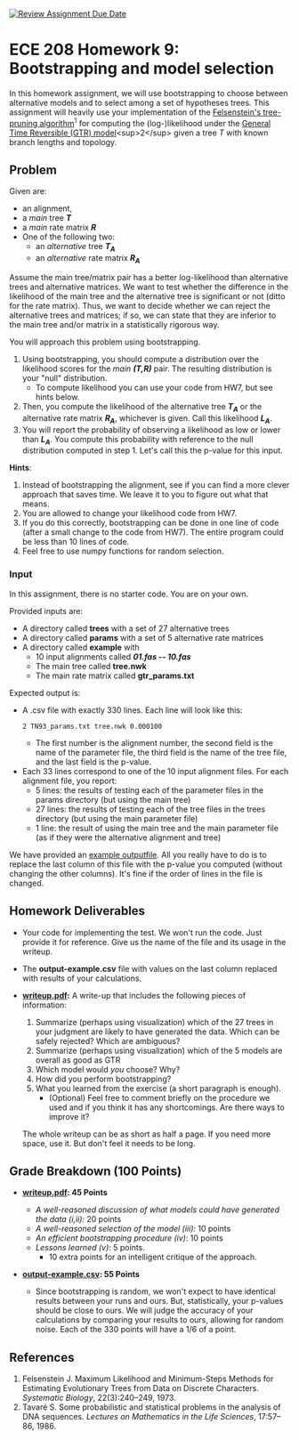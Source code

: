 [![Review Assignment Due Date](https://classroom.github.com/assets/deadline-readme-button-24ddc0f5d75046c5622901739e7c5dd533143b0c8e959d652212380cedb1ea36.svg)](https://classroom.github.com/a/YMDygo24)
# ECE 208 Homework 9: Bootstrapping and model selection
In this homework assignment, we will use bootstrapping to choose between alternative models and to select among a set of hypotheses trees. This assignment will heavily use your implementation of the [Felsenstein's tree-pruning algorithm](https://en.wikipedia.org/wiki/Felsenstein%27s_tree-pruning_algorithm)<sup>1</sup> for computing the (log-)likelihood under the [General Time Reversible (GTR) model](https://en.wikipedia.org/wiki/Models_of_DNA_evolution#GTR_model_(Tavar%C3%A9_1986))<sup>2</sup> given a tree *T* with known branch lengths and topology. 


## Problem
Given are:

- an alignment, 
- a *main* tree ***T***
- a *main* rate matrix ***R***
- One of the following two:
	- an *alternative* tree ***T<sub>A</sub>***
	- an *alternative* rate matrix ***R<sub>A</sub>***

Assume the main tree/matrix pair has a better log-likelihood than alternative trees and alternative matrices. We want to test whether the difference in the likelihood of the main tree and the alternative tree is significant or not (ditto for the rate matrix). Thus, we want to decide whether we can reject the alternative trees and matrices; if so, we can state that they are inferior to the main tree and/or matrix in a statistically rigorous way. 

You will approach this problem using bootstrapping. 

1. Using bootstrapping, you should compute a distribution over the likelihood scores for the *main* ***(T,R)*** pair. The resulting distribution is your "null" distribution.  
	-  To compute likelihood you can use your code from HW7, but see hints below.
2. Then, you compute the likelihood of the alternative tree ***T<sub>A</sub>*** or the alternative rate matrix ***R<sub>A</sub>***, whichever is given. Call this likelihood ***L<sub>A</sub>***.
3. You will report the probability of observing a likelihood as low or lower than ***L<sub>A</sub>***. You compute this probability with reference to the null distribution computed in step 1. Let's call this the p-value for this input. 

**Hints**:

1. Instead of bootstrapping the alignment, see if you can find a more clever approach that saves time. We leave it to you to figure out what that means. 
2. You are allowed to change your likelihood code from HW7. 
3. If you do this correctly, bootstrapping can be done in one line of code (after a small change to the code from HW7). The entire program could be less than 10 lines of code.
4. Feel free to use numpy functions for random selection. 	    

 
### Input

In this assignment, there is no starter code. You are on your own. 

Provided inputs are:

- A directory called **trees** with a set of 27 alternative trees
- A directory called **params** with a set of 5 alternative rate matrices
- A directory called **example** with 
	- 10 input alignments called ***01.fas -- 10.fas***
	- The main tree called **tree.nwk**
	- The main rate matrix called **gtr_params.txt**

Expected output is:

- A .csv file with exactly 330 lines. Each line will look like this:
	```
	2 TN93_params.txt tree.nwk 0.000100
	``` 
	- The first number is the alignment number, the second field is the name of the parameter file, the third field is the name of the tree file, and the last field is the p-value.
- Each 33 lines correspond to one of the 10 input alignment files. For each alignment file, you report:
	- 5 lines: the results of testing each of the parameter files in the params directory (but using the main tree)
	- 27 lines: the results of testing each of the tree files in the trees directory (but using the main parameter file)
	- 1 line: the result of using the main tree and the main parameter file (as if they were the alternative alignment and tree)



We have provided an [example outputfile](output-example.csv). All you really have to do is to replace the last column of this file with the p-value you computed (without changing the other columns). It's fine if the order of lines in the file is changed. 

## Homework Deliverables
* Your code for implementing the test. We won't run the code. Just provide it for reference. Give us the name of the file and its usage in the writeup. 

* The **output-example.csv** file with values on the last column replaced with results of your calculations. 

* **[writeup.pdf](writeup.pdf):** A write-up that includes the following pieces of information:
    1. Summarize (perhaps using visualization) which of the 27 trees in your judgment are likely to have generated the data. Which can be safely rejected? Which are ambiguous? 
    2. Summarize (perhaps using visualization) which of the 5 models are overall as good as GTR
    3. Which model would *you* choose? Why?
    4. How did you perform bootstrapping? 
    5. What you learned from the exercise (a short paragraph is enough). 
        - (Optional) Feel free to comment briefly on the procedure we used and if you think it has any shortcomings. Are there ways to improve it?

    The whole writeup can be as short as half a page. If you need more space, use it. But don't feel it needs to be long. 

## Grade Breakdown (100 Points)
* **[writeup.pdf](writeup.pdf): 45 Points**
    * *A well-reasoned discussion of what models could have generated the data (i,ii):* 20 points
    * *A well-reasoned selection of the model (iii):* 10 points
    * *An efficient bootstrapping procedure (iv)*: 10 points
    * *Lessons learned (v)*: 5 points. 
        - 10 extra points for an intelligent critique of the approach. 

* **[output-example.csv](output-example.csv): 55 Points**
    * Since bootstrapping is random, we won't expect to have identical results between your runs and ours. But, statistically, your p-values should be close to ours. We will judge the accuracy of your calculations by comparing your results to ours, allowing for random noise. Each of the 330 points will have a 1/6 of a point.

## References
1. Felsenstein J. Maximum Likelihood and Minimum-Steps Methods for Estimating Evolutionary Trees from Data on Discrete Characters. *Systematic Biology*, 22(3):240–249, 1973.
2. Tavaré S. Some probabilistic and statistical problems in the analysis of DNA sequences. *Lectures on Mathematics in the Life Sciences*, 17:57–86, 1986.
